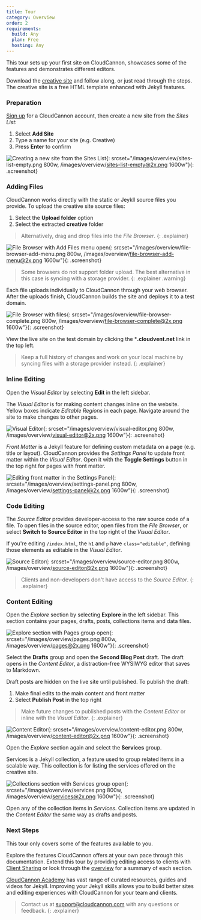 ```yaml
---
title: Tour
category: Overview
order: 2
requirements:
  build: Any
  plan: Free
  hosting: Any
---
```


This tour sets up your first site on CloudCannon, showcases some of the features and demonstrates different editors.

Download the [creative site](/creative.zip) and follow along, or just read through the steps.
The creative site is a free HTML template enhanced with Jekyll features.

### Preparation

[Sign up](https://app.cloudcannon.com/users/sign_up) for a CloudCannon account, then create a new site from the *Sites List*:

1. Select **Add Site**
2. Type a name for your site (e.g. Creative)
3. Press **Enter** to confirm

![Creating a new site from the Sites List](/images/overview/sites-list-empty.png){: srcset="/images/overview/sites-list-empty.png 800w, /images/overview/sites-list-empty@2x.png 1600w"}{: .screenshot}

### Adding Files

CloudCannon works directly with the static or Jeykll source files you provide. To upload the creative site source files:

1. Select the **Upload folder** option
2. Select the extracted **creative** folder

> Alternatively, drag and drop files into the *File Browser*.
{: .explainer}

![File Browser with Add Files menu open](/images/overview/file-browser-add-menu.png){: srcset="/images/overview/file-browser-add-menu.png 800w, /images/overview/file-browser-add-menu@2x.png 1600w"}{: .screenshot}

> Some browsers do not support folder upload. The best alternative in this case is syncing with a storage provider.
{: .explainer .warning}

Each file uploads individually to CloudCannon through your web browser.
After the uploads finish, CloudCannon builds the site and deploys it to a test domain.

![File Browser with files](/images/overview/file-browser-complete.png){: srcset="/images/overview/file-browser-complete.png 800w, /images/overview/file-browser-complete@2x.png 1600w"}{: .screenshot}

View the live site on the test domain by clicking the ***.cloudvent.net** link in the top left.

> Keep a full history of changes and work on your local machine by syncing files with a storage provider instead.
{: .explainer}

### Inline Editing

Open the *Visual Editor* by selecting **Edit** in the left sidebar.

The *Visual Editor* is for making content changes inline on the website.
Yellow boxes indicate *Editable Regions* in each page.
Navigate around the site to make changes to other pages.

![Visual Editor](/images/overview/visual-editor.png){: srcset="/images/overview/visual-editor.png 800w, /images/overview/visual-editor@2x.png 1600w"}{: .screenshot}

*Front Matter* is a Jekyll feature for defining custom metadata on a page (e.g. title or layout).
CloudCannon provides the *Settings Panel* to update front matter within the *Visual Editor*.
Open it with the **Toggle Settings** button in the top right for pages with front matter.

![Editing front matter in the Settings Panel](/images/overview/settings-panel.png){: srcset="/images/overview/settings-panel.png 800w, /images/overview/settings-panel@2x.png 1600w"}{: .screenshot}

### Code Editing

The *Source Editor* provides developer-access to the raw source code of a file.
To open files in the source editor, open files from the *File Browser*, or select **Switch to Source Editor** in the top right of the *Visual Editor*.

If you're editing `/index.html`, the `h1` and `p` have `class="editable"`, defining those elements as editable in the *Visual Editor*.

![Source Editor](/images/overview/source-editor.png){: srcset="/images/overview/source-editor.png 800w, /images/overview/source-editor@2x.png 1600w"}{: .screenshot}

> Clients and non-developers don't have access to the *Source Editor*.
{: .explainer}

### Content Editing

Open the *Explore* section by selecting **Explore** in the left sidebar.
This section contains your pages, drafts, posts, collections items and data files.

![Explore section with Pages group open](/images/overview/pages.png){: srcset="/images/overview/pages.png 800w, /images/overview/pages@2x.png 1600w"}{: .screenshot}

Select the **Drafts** group and open the **Second Blog Post** draft.
The draft opens in the *Content Editor*, a distraction-free WYSIWYG editor that saves to Markdown.

Draft posts are hidden on the live site until published. To publish the draft:

1. Make final edits to the main content and front matter
2. Select **Publish Post** in the top right

> Make future changes to published posts with the *Content Editor* or inline with the *Visual Editor*.
{: .explainer}

![Content Editor](/images/overview/content-editor.png){: srcset="/images/overview/content-editor.png 800w, /images/overview/content-editor@2x.png 1600w"}{: .screenshot}

Open the *Explore* section again and select the **Services** group.

Services is a Jekyll collection, a feature used to group related items in a scalable way.
This collection is for listing the services offered on the creative site.

![Collections section with Services group open](/images/overview/services.png){: srcset="/images/overview/services.png 800w, /images/overview/services@2x.png 1600w"}{: .screenshot}

Open any of the collection items in *Services*.
Collection items are updated in the *Content Editor* the same way as drafts and posts.

### Next Steps

This tour only covers some of the features available to you.

Explore the features CloudCannon offers at your own pace through this documentation. Extend this tour by providing editing access to clients with [Client Sharing](/sharing/client-sharing/) or look through the [overview](/#features) for a summary of each section.

[CloudCannon Academy](https://learn.cloudcannon.com/) has vast range of curated resources, guides and videos for Jekyll. Improving your Jekyll skills allows you to build better sites and editing experiences with CloudCannon for your team and clients.

> Contact us at [support@cloudcannon.com](mailto:support@cloudcannon.com) with any questions or feedback.
{: .explainer}
